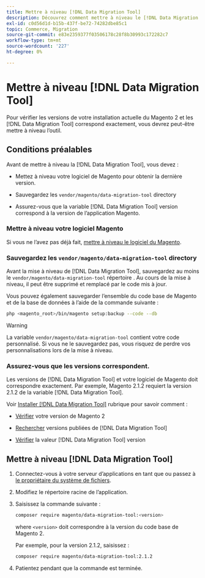 ```yaml
---
title: Mettre à niveau [!DNL Data Migration Tool]
description: Découvrez comment mettre à niveau le [!DNL Data Migration Tool] pour transférer des données entre le Magento 1 et le Magento 2.
exl-id: c0d56d1d-b15b-437f-be72-74282dbe85c1
topic: Commerce, Migration
source-git-commit: e83e2359377f03506178c28f8b30993c172282c7
workflow-type: tm+mt
source-wordcount: '227'
ht-degree: 0%

---
```


# Mettre à niveau [!DNL Data Migration Tool]

Pour vérifier les versions de votre installation actuelle du Magento 2 et les [!DNL Data Migration Tool] correspond exactement, vous devrez peut-être mettre à niveau l’outil.

## Conditions préalables

Avant de mettre à niveau la [!DNL Data Migration Tool], vous devez :

* Mettez à niveau votre logiciel de Magento pour obtenir la dernière version.

* Sauvegardez les `vendor/magento/data-migration-tool` directory

* Assurez-vous que la variable [!DNL Data Migration Tool] version correspond à la version de l’application Magento.

### Mettre à niveau votre logiciel Magento

Si vous ne l’avez pas déjà fait, [mettre à niveau le logiciel du Magento](../../upgrade/overview.md).

### Sauvegardez les `vendor/magento/data-migration-tool` directory

Avant la mise à niveau de [!DNL Data Migration Tool], sauvegardez au moins le `vendor/magento/data-migration-tool` répertoire . Au cours de la mise à niveau, il peut être supprimé et remplacé par le code mis à jour.

Vous pouvez également sauvegarder l’ensemble du code base de Magento et de la base de données à l’aide de la commande suivante :

```bash
php <magento_root>/bin/magento setup:backup --code --db
```

>[!WARNING]
>
>La variable `vendor/magento/data-migration-tool` contient votre code personnalisé. Si vous ne le sauvegardez pas, vous risquez de perdre vos personnalisations lors de la mise à niveau.


### Assurez-vous que les versions correspondent.

Les versions de [!DNL Data Migration Tool] et votre logiciel de Magento doit correspondre exactement. Par exemple, Magento 2.1.2 requiert la version 2.1.2 de la variable [!DNL Data Migration Tool].

Voir [Installer [!DNL Data Migration Tool]](install.md) rubrique pour savoir comment :

* [Vérifier](install.md#check-your-version) votre version de Magento 2

* [Rechercher](install.md#find-released-versions-of-data-migration-tool) versions publiées de [!DNL Data Migration Tool]

* [Vérifier](install.md#check-version-of-installed-data-migration-tool) la valeur [!DNL Data Migration Tool] version

## Mettre à niveau [!DNL Data Migration Tool]

1. Connectez-vous à votre serveur d’applications en tant que ou passez à [le propriétaire du système de fichiers](../../installation/prerequisites/file-system/overview.md).
1. Modifiez le répertoire racine de l’application.
1. Saisissez la commande suivante :

   ```bash
   composer require magento/data-migration-tool:<version>
   ```

   where `<version>` doit correspondre à la version du code base de Magento 2.

   Par exemple, pour la version 2.1.2, saisissez :

   ```bash
   composer require magento/data-migration-tool:2.1.2
   ```

1. Patientez pendant que la commande est terminée.
